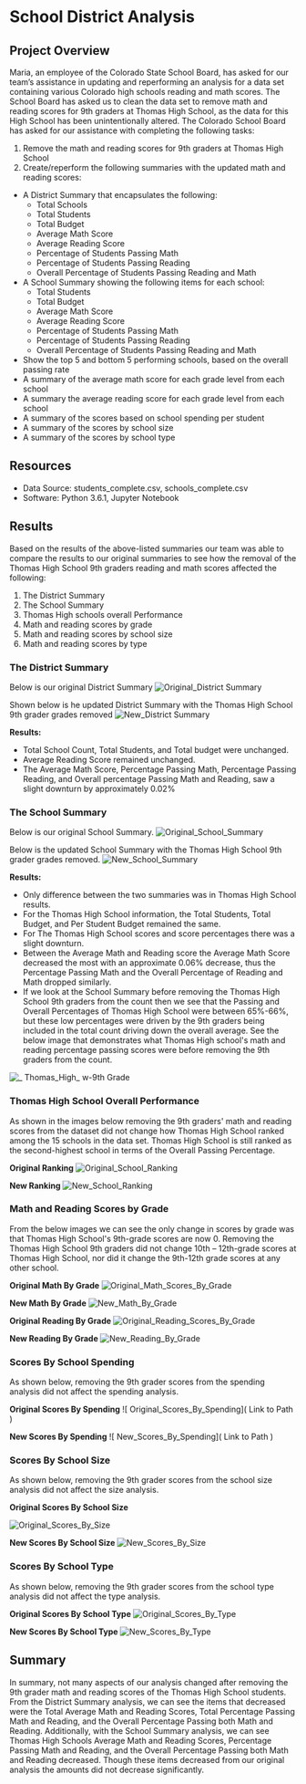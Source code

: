 # School District Analysis 
## Project Overview
Maria, an employee of the Colorado State School Board, has asked for our team’s assistance in updating and reperforming an analysis for a data set containing various Colorado high schools reading and math scores. The School Board has asked us to clean the data set to remove math and reading scores for 9th graders at Thomas High School, as the data for this High School has been unintentionally altered. The Colorado School Board has asked for our assistance with completing the following tasks:
1. Remove the math and reading scores for 9th graders at Thomas High School
2. Create/reperform the following summaries with the updated math and reading scores:
  - A District Summary that encapsulates the following:
      -  Total Schools
      -  Total Students
      -  Total Budget
      - Average Math Score
      - Average Reading Score
      - Percentage of Students Passing Math
      - Percentage of Students Passing Reading
      - Overall Percentage of Students Passing Reading and Math
  - A School Summary showing the following items for each school:
      - Total Students
      - Total Budget
      - Average Math Score
      - Average Reading Score
      - Percentage of Students Passing Math
      - Percentage of Students Passing Reading
      - Overall Percentage of Students Passing Reading and Math   
  - Show the top 5 and bottom 5 performing schools, based on the overall passing rate
  - A summary of the average math score for each grade level from each school
  - A summary the average reading score for each grade level from each school
  - A summary of the scores based on school spending per student
  - A summary of the scores by school size
  - A summary of the scores by school type 

## Resources
- Data Source: students_complete.csv, schools_complete.csv
- Software: Python 3.6.1, Jupyter Notebook
## Results 
Based on the results of the above-listed summaries our team was able to compare the results to our original summaries to see how the removal of the Thomas High School 9th graders reading and math scores affected the following:
1.	The District Summary
2.	The School Summary
3.	Thomas High schools overall Performance
4.	Math and reading scores by grade
5.	Math and reading scores by school size
6.	Math and reading scores by type
### The District Summary
Below is our original District Summary
![ Original_District Summary]( https://github.com/lmacera/School_District_Analysis/blob/main/Resources%202/Original_District%20Summary.PNG )

Shown below is he updated District Summary with the Thomas High School 9th grader grades removed 
![ New_District Summary]( https://github.com/lmacera/School_District_Analysis/blob/main/Resources%202/New_District%20Summary.PNG )

**Results:**
-	Total School Count, Total Students, and Total budget were unchanged.
-	Average Reading Score remained unchanged.
-	The Average Math Score, Percentage Passing Math, Percentage Passing Reading, and Overall percentage Passing Math and Reading, saw a slight downturn by approximately 0.02%
### The School Summary
Below is our original School Summary.
![Original_School_Summary]( https://github.com/lmacera/School_District_Analysis/blob/main/Resources%202/Original_School_Summary.PNG )

Below is the updated School Summary with the Thomas High School 9th grader grades removed. 
![New_School_Summary]( https://github.com/lmacera/School_District_Analysis/blob/main/Resources%202/New_School_Summary.PNG )

**Results:**
-	Only difference between the two summaries was in Thomas High School results.
-	For the Thomas High School information, the Total Students, Total Budget, and Per Student Budget remained the same.
-	For The Thomas High School scores and score percentages there was a slight downturn.
-	Between the Average Math and Reading score the Average Math Score decreased the most with an approximate 0.06% decrease, thus the Percentage Passing Math and the Overall Percentage of Reading and Math dropped similarly. 
-	If we look at the School Summary before removing the Thomas High School 9th graders from the count then we see that the Passing and Overall Percentages of Thomas High School were between 65%-66%, but these low percentages were driven by the 9th graders being included in the total count driving down the overall average. See the below image that demonstrates what Thomas High school's math and reading percentage passing scores were before removing the 9th graders from the count.

![ _ Thomas_High_ w-9th Grade]( https://github.com/lmacera/School_District_Analysis/blob/main/Resources%202/_%20Thomas_High_%20w-9th%20Grade.PNG )

### Thomas High School Overall Performance
As shown in the images below removing the 9th graders' math and reading scores from the dataset did not change how Thomas High School ranked among the 15 schools in the data set. Thomas High School is still ranked as the second-highest school in terms of the Overall Passing Percentage.

**Original Ranking** 
![Original_School_Ranking]( https://github.com/lmacera/School_District_Analysis/blob/main/Resources%202/Original_School_Ranking.PNG )

**New Ranking**
![New_School_Ranking]( https://github.com/lmacera/School_District_Analysis/blob/main/Resources%202/New_School_Ranking.PNG )

### Math and Reading Scores by Grade
From the below images we can see the only change in scores by grade was that Thomas High School's 9th-grade scores are now 0. Removing the Thomas High School 9th graders did not change 10th – 12th-grade scores at Thomas High School, nor did it change the 9th-12th grade scores at any other school.

**Original Math By Grade**
![ Original_Math_Scores_By_Grade]( https://github.com/lmacera/School_District_Analysis/blob/main/Resources%202/Original_Math_Scores_By_Grade.PNG )

**New Math By Grade**
![ New_Math_By_Grade]( https://github.com/lmacera/School_District_Analysis/blob/main/Resources%202/New_Math_By_Grade.PNG )

**Original Reading By Grade**
![ Original_Reading_Scores_By_Grade]( https://github.com/lmacera/School_District_Analysis/blob/main/Resources%202/Original_Reading_Scores_By_Grade.PNG )

**New Reading By Grade**
![ New_Reading_By_Grade]( https://github.com/lmacera/School_District_Analysis/blob/main/Resources%202/New_Reading_By_Grade.PNG )

### Scores By School Spending
As shown below, removing the 9th grader scores from the spending analysis did not affect the spending analysis.

**Original Scores By Spending**
![ Original_Scores_By_Spending]( Link to Path )

**New Scores By Spending**
![ New_Scores_By_Spending]( Link to Path )

### Scores By School Size
As shown below, removing the 9th grader scores from the school size analysis did not affect the size analysis.

**Original Scores By School Size**

![ Original_Scores_By_Size]( https://github.com/lmacera/School_District_Analysis/blob/main/Resources%202/Original_Scores_By_Size.PNG )

**New Scores By School Size**
![ New_Scores_By_Size]( https://github.com/lmacera/School_District_Analysis/blob/main/Resources%202/New_Scores_By_Size.PNG )

### Scores By School Type
As shown below, removing the 9th grader scores from the school type analysis did not affect the type analysis.

**Original Scores By School Type**
![Original_Scores_By_Type]( https://github.com/lmacera/School_District_Analysis/blob/main/Resources%202/Original_Scores_By_Size.PNG )

**New Scores By School Type**
![New_Scores_By_Type]( https://github.com/lmacera/School_District_Analysis/blob/main/Resources%202/New_Scores_By_Type.PNG )

## Summary
In summary, not many aspects of our analysis changed after removing the 9th grader math and reading scores of the Thomas High School students. From the District Summary analysis, we can see the items that decreased were the Total Average Math and Reading Scores, Total Percentage Passing Math and Reading, and the Overall Percentage Passing both Math and Reading. Additionally, with the School Summary analysis, we can see Thomas High Schools Average Math and Reading Scores, Percentage Passing Math and Reading, and the Overall Percentage Passing both Math and Reading decreased. Though these items decreased from our original analysis the amounts did not decrease significantly.
